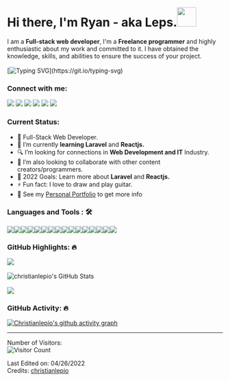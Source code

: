 <h1>Hi there, I'm Ryan - aka Leps.<img src="https://emojis.slackmojis.com/emojis/images/1531849430/4246/blob-sunglasses.gif?1531849430" width="45"/></h1>

I am a **Full-stack web developer**, I'm a **Freelance programmer** and highly enthusiastic about my work and committed to it. I have obtained the knowledge, skills, and abilities to ensure the success of your project.<br><br>
[![Typing SVG](https://readme-typing-svg.herokuapp.com?color=%2300FFFF&lines=I'm+Ryan+Christian%2C+22+years+old;I'm+a+Full-stack+Web+Developer;I+aspire+to+be+an+IT+Professor;I+solve+Problems.)](https://git.io/typing-svg)

### Connect with me: 
<a href="mailto:rylepio79@gmail.com"><img src="https://img.shields.io/badge/Gmail-D14836?style=for-the-badge&logo=gmail&logoColor=white"></a> <a href="https://www.linkedin.com/in/ryan-christian-lepio-b74885234/"><img src="https://img.shields.io/badge/LinkedIn-%230077B5.svg?&style=for-the-badge&logo=linkedin&logoColor=white" ></a> <a href="https://www.instagram.com/l_e_p_i_o/?hl=en"><img src="https://img.shields.io/badge/Instagram-E4405F?style=for-the-badge&logo=instagram&logoColor=white"></a> <a href="https://www.facebook.com/ryanchristyan.lepio"><img src="https://img.shields.io/badge/Facebook-1877F2?style=for-the-badge&logo=facebook&logoColor=white"></a> <a  href="https://twitter.com/christianlepio"><img src="https://img.shields.io/badge/Twitter-1DA1F2?style=for-the-badge&logo=twitter&logoColor=white"></a> <a  href="https://github.com/christianlepio"><img src="https://img.shields.io/badge/GitHub-100000?style=for-the-badge&logo=github&logoColor=white"></a>

### Current Status:

- 💼 Full-Stack Web Developer.
- 🌱 I’m currently **learning Laravel** and **Reactjs.**
- 🔍 I’m looking for connections in **Web Development and IT** Industry.
- 👯 I’m also looking to collaborate with other content creators/programmers.
- 🥅 2022 Goals: Learn more about **Laravel** and **Reactjs.**
- ⚡ Fun fact: I love to draw and play guitar.
- 👀 See my [Personal Portfolio](https://christianlepio.github.io/prtflio/) to get more info

### Languages and Tools : 🛠

<img src="https://img.shields.io/badge/html5-%23E34F26.svg?style=for-the-badge&logo=html5&logoColor=white"><img src="https://img.shields.io/badge/css3%20-%2314354C.svg?&style=for-the-badge&logo=css3&logoColor=white"><img src="https://img.shields.io/badge/bootstrap-%23563D7C.svg?style=for-the-badge&logo=bootstrap&logoColor=white"><img src="https://img.shields.io/badge/JavaScript-F7DF1E?style=for-the-badge&logo=javascript&logoColor=black"><img src="https://img.shields.io/badge/jQuery-0769AD?style=for-the-badge&logo=jquery&logoColor=white"><img src="https://img.shields.io/badge/PHP%20-%23777BB4.svg?&style=for-the-badge&logo=php&logoColor=white"><img src="https://img.shields.io/badge/C%2B%2B-00599C?style=for-the-badge&logo=c%2B%2B&logoColor=white"><img src="https://img.shields.io/badge/Java-ED8B00?style=for-the-badge&logo=java&logoColor=white"><img src="https://img.shields.io/badge/Python-FFD43B?style=for-the-badge&logo=python&logoColor=blue"><img src="https://img.shields.io/badge/MySQL-005C84?style=for-the-badge&logo=mysql&logoColor=white"><img src="https://img.shields.io/badge/git%20-%23F05032.svg?&style=for-the-badge&logo=git&logoColor=white"/><img src="https://img.shields.io/badge/GitHub-100000?style=for-the-badge&logo=github&logoColor=white"/><img src="http://img.shields.io/badge/-VS%20Code-000000?style=for-the-badge&logo=Visual-studio-code&logoColor=blue"><img src="https://img.shields.io/badge/apache%20netbeans-1B6AC6?style=for-the-badge&logo=apache%20netbeans%20IDE&logoColor=white"><img src="https://img.shields.io/badge/Android_Studio-3DDC84?style=for-the-badge&logo=android-studio&logoColor=white"><img src="https://img.shields.io/badge/Adobe%20Photoshop-31A8FF?style=for-the-badge&logo=Adobe%20Photoshop&logoColor=black">

### GitHub Highlights: 🔥
<img align="center" src="https://github-readme-streak-stats.herokuapp.com/?user=christianlepio&theme=buefy-dark&date_format=M%20j%5B%2C%20Y%5D" /><br><br><img align="center" alt="christianlepio's GitHub Stats" src="https://github-readme-stats.vercel.app/api?username=christianlepio&show_icons=true&hide_border=false&title_color=ff652f&icon_color=FFE400&bg_color=09131B&text_color=ffffff&border_color=0c1a25" /><br><br><img align="center" src="https://github-readme-stats.vercel.app/api/top-langs/?username=christianlepio&langs_count=8&layout=compact&theme=material-palenight&hide=html,Tcl" />

### GitHub Activity: 🔥
[![Christianlepio's github activity graph](https://activity-graph.herokuapp.com/graph?username=christianlepio&theme=react-dark)](https://github.com/christianlepio)

-----
Number of Visitors:<br>
![Visitor Count](https://profile-counter.glitch.me/{christianlepio}/count.svg)


Last Edited on: 04/26/2022<br>
Credits: [christianlepio](https://github.com/christianlepio)